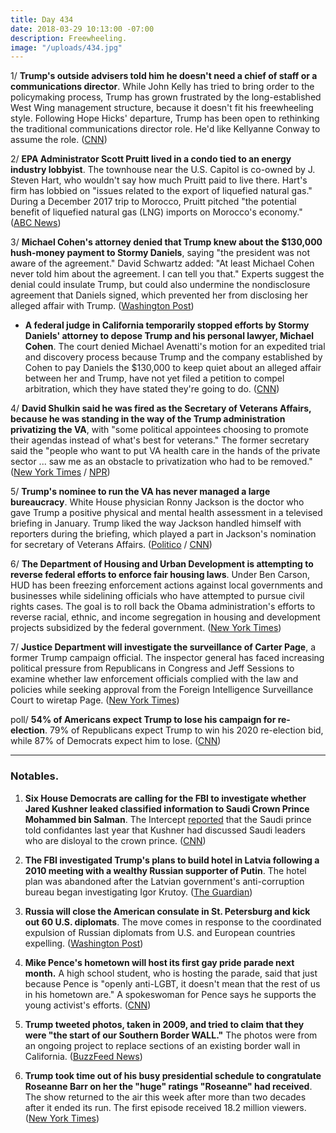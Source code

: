```yaml
---
title: Day 434
date: 2018-03-29 10:13:00 -07:00
description: Freewheeling.
image: "/uploads/434.jpg"
---
```


1/ **Trump's outside advisers told him he doesn't need a chief of staff or a communications director**. While John Kelly has tried to bring order to the policymaking process, Trump has grown frustrated by the long-established West Wing management structure, because it doesn't fit his freewheeling style. Following Hope Hicks' departure, Trump has been open to rethinking the traditional communications director role. He'd like Kellyanne Conway to assume the role. ([CNN](https://www.cnn.com/2018/03/29/politics/trump-staffing/index.html))

2/ **EPA Administrator Scott Pruitt lived in a condo tied to an energy industry lobbyist**. The townhouse near the U.S. Capitol is co-owned by J. Steven Hart, who wouldn't say how much Pruitt paid to live there. Hart's firm has lobbied on "issues related to the export of liquefied natural gas." During a December 2017 trip to Morocco, Pruitt pitched "the potential benefit of liquefied natural gas (LNG) imports on Morocco's economy." ([ABC News](http://abcnews.go.com/Politics/exclusive-cabinet-trouble-trump-epa-chief-lived-condo/story?id=54095310))

3/ **Michael Cohen's attorney denied that Trump knew about the $130,000 hush-money payment to Stormy Daniels**, saying "the president was not aware of the agreement." David Schwartz added: "At least Michael Cohen never told him about the agreement. I can tell you that." Experts suggest the denial could insulate Trump, but could also undermine the nondisclosure agreement that Daniels signed, which prevented her from disclosing her alleged affair with Trump. ([Washington Post](https://www.washingtonpost.com/news/the-fix/wp/2018/03/29/we-finally-got-an-answer-as-to-whether-trump-knew-about-the-stormy-daniels-payment/))

* **A federal judge in California temporarily stopped efforts by Stormy Daniels' attorney to depose Trump and his personal lawyer, Michael Cohen**. The court denied Michael Avenatti's motion for an expedited trial and discovery process because Trump and the company established by Cohen to pay Daniels the $130,000 to keep quiet about an alleged affair between her and Trump, have not yet filed a petition to compel arbitration, which they have stated they're going to do. ([CNN](https://www.cnn.com/2018/03/29/politics/michael-avenatti-stormy-daniels-donald-trump/index.html))

4/ **David Shulkin said he was fired as the Secretary of Veterans Affairs, because he was standing in the way of the Trump administration privatizing the VA**, with "some political appointees choosing to promote their agendas instead of what's best for veterans." The former secretary said the "people who want to put VA health care in the hands of the private sector ... saw me as an obstacle to privatization who had to be removed." ([New York Times](https://www.nytimes.com/2018/03/28/opinion/shulkin-veterans-affairs-privatization.html) / [NPR](https://www.npr.org/sections/thetwo-way/2018/03/29/597866101/fired-va-secretary-says-white-house-muzzled-him))

5/ **Trump's nominee to run the VA has never managed a large bureaucracy**. White House physician Ronny Jackson is the doctor who gave Trump a positive physical and mental health assessment in a televised briefing in January. Trump liked the way Jackson handled himself with reporters during the briefing, which played a part in Jackson's nomination for secretary of Veterans Affairs. ([Politico](https://www.politico.com/story/2018/03/28/veterans-affairs-jackson-trump-shulkin-448978) / [CNN](https://www.cnn.com/2018/03/28/politics/ronny-jackson-medical-exam-trump/index.html))

6/ **The Department of Housing and Urban Development is attempting to reverse federal efforts to enforce fair housing laws**. Under Ben Carson, HUD has been freezing enforcement actions against local governments and businesses while sidelining officials who have attempted to pursue civil rights cases. The goal is to roll back the Obama administration's efforts to reverse racial, ethnic, and income segregation in housing and development projects subsidized by the federal government. ([New York Times](https://www.nytimes.com/2018/03/28/us/ben-carson-hud-fair-housing-discrimination.html))

7/ **Justice Department will investigate the surveillance of Carter Page**, a former Trump campaign official. The inspector general has faced increasing political pressure from Republicans in Congress and Jeff Sessions  to examine whether law enforcement officials complied with the law and policies while seeking approval from the Foreign Intelligence Surveillance Court to wiretap Page. ([New York Times](https://www.nytimes.com/2018/03/28/us/politics/justice-department-carter-page-surveillance.html))

poll/ **54% of Americans expect Trump to lose his campaign for re-election**. 79% of Republicans expect Trump to win his 2020 re-election bid, while 87% of Democrats expect him to lose. ([CNN](https://www.cnn.com/2018/03/29/politics/poll-2020-trump-democrats/index.html))

---

### Notables.

1. **Six House Democrats are calling for the FBI to investigate whether Jared Kushner leaked classified information to Saudi Crown Prince Mohammed bin Salman**. The Intercept [reported](https://theintercept.com/2018/03/21/jared-kushner-saudi-crown-prince-mohammed-bin-salman/) that the Saudi prince  told confidantes last year that Kushner had discussed Saudi leaders who are disloyal to the crown prince. ([CNN](https://www.cnn.com/2018/03/29/politics/house-democrats-kushner-saudi-prince/index.html))

2. **The FBI investigated Trump's plans to build hotel in Latvia following a 2010 meeting with a wealthy Russian supporter of Putin**. The hotel plan was abandoned after the Latvian government's anti-corruption bureau began investigating Igor Krutoy. ([The Guardian](https://www.theguardian.com/world/2018/mar/29/trump-fbi-hotel-latvia-investigation-russia-links))

3. **Russia will close the American consulate in St. Petersburg and kick out 60 U.S. diplomats**. The move comes in response to the coordinated expulsion of Russian diplomats from U.S. and European countries expelling. ([Washington Post](https://www.washingtonpost.com/world/europe/russia-to-expel-us-diplomats-close-st-petersburg-consulate/2018/03/29/1d1b6fc4-3376-11e8-b6bd-0084a1666987_story.html))

4. **Mike Pence's hometown will host its first gay pride parade next month.** A high school student, who is hosting the parade, said that just because Pence is "openly anti-LGBT, it doesn't mean that the rest of us in his hometown are." A spokeswoman for Pence says he supports the young activist's efforts. ([CNN](https://www.cnn.com/2018/03/28/politics/mike-pence-hometown-gay-pride/index.html))

5. **Trump tweeted photos, taken in 2009, and tried to claim that they were "the start of our Southern Border WALL."** The photos were from an ongoing project to replace sections of an existing border wall in California. ([BuzzFeed News](https://www.buzzfeed.com/salvadorhernandez/trump-tweeted-pictures-claiming-the-start-of-his-border?utm_term=.bdzO075Xj5#.yqwrB9ZNWZ))

6. **Trump took time out of his busy presidential schedule to congratulate Roseanne Barr on her the "huge" ratings "Roseanne" had received**. The show returned to the air this week after more than two decades after it ended its run. The first episode received 18.2 million viewers. ([New York Times](https://www.nytimes.com/2018/03/28/us/politics/trump-roseanne-barr-ratings.html))
